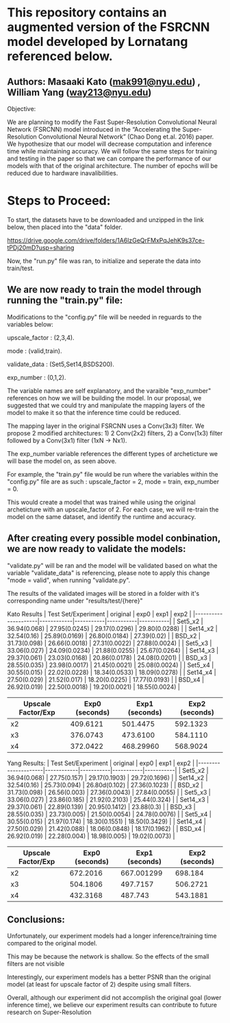 
# This repository contains an augmented version of the FSRCNN model developed by Lornatang referenced below.

## Authors: Masaaki Kato (mak991@nyu.edu) , William Yang (way213@nyu.edu)


Objective: 

We are planning to modify the Fast Super-Resolution Convolutional Neural Network (FSRCNN) model introduced in the “Accelerating the Super-Resolution Convolutional Neural Network” (Chao Dong et.al. 2016) paper. We hypothesize that our model will decrease computation and inference time while maintaining accuracy. We will follow the same steps for training and testing in the paper so that we can compare the performance of our models with that of the original architecture. The number of epochs will be reduced due to hardware inavalibilities.

# Steps to Proceed:

To start, the datasets have to be downloaded and unzipped in the link below, then placed into the "data" folder. 

https://drive.google.com/drive/folders/1A6lzGeQrFMxPqJehK9s37ce-tPDj20mD?usp=sharing

Now, the "run.py" file was ran, to initialize and seperate the data into train/test. 

## We are now ready to train the model through running the "train.py" file:

Modifications to the "config.py" file will be needed in reguards to the variables below:


upscale_factor : (2,3,4).

mode : (valid,train).

validate_data : (Set5,Set14,BSDS200).

exp_number : (0,1,2).


The variable names are self explanatory, and the varaible "exp_number" references on how we will be building the model. In our proposal, we suggested that we could try and manipulate the mapping layers of the model to make it so that the inference time could be reduced. 

The mapping layer in the original FSRCNN uses a Conv(3x3) filter. We propose 2 modified architectures: 1) 2  Conv(2x2) filters, 2) a Conv(1x3) filter followed by a Conv(3x1) filter (1xN → Nx1).

The exp_number variable references the different types of archeticture we will base the model on, as seen above.


For example, the "train.py" file would be run where the variables within the "config.py" file are as such : upscale_factor = 2, mode = train, exp_number = 0.

This would create a model that was trained while using the original archeticture with an upscale_factor of 2. For each case, we will re-train the model on the same dataset, and identify the runtime and accuracy.

## After creating every possible model conbination, we are now ready to validate the models:

"validate.py" will be ran and the model will be validated based on what the variable "validate_data" is referencing, please note to apply this change "mode = valid", when running "validate.py".

The results of the validated images will be stored in a folder with it's corresponding name under "results/test/{here}"

Kato Results
| Test Set/Experiment | original  | exp0    | exp1    | exp2    |
|---------------------|------------|-----------|-----------|-----------|
| Set5_x2            | 36.94(0.068) | 27.95(0.0245) | 29.17(0.0296) | 29.80(0.0288) |
| Set14_x2           | 32.54(0.16) | 25.89(0.0169) | 26.80(0.0184) | 27.39(0.02) |
| BSD_x2             | 31.73(0.098) | 26.66(0.0018) | 27.31(0.0022) | 27.88(0.0024) |
| Set5_x3            | 33.06(0.027) | 24.09(0.0234) | 21.88(0.0255) | 25.67(0.0264) |
| Set14_x3           | 29.37(0.061) | 23.03(0.0168) | 20.86(0.0178) | 24.08(0.0201) |
| BSD_x3             | 28.55(0.035) | 23.98(0.0017) | 21.45(0.0021) | 25.08(0.0024) |
| Set5_x4            | 30.55(0.015) | 22.02(0.0228) | 18.34(0.0533) | 18.09(0.0278) |
| Set14_x4           | 27.50(0.029) | 21.52(0.017) | 18.20(0.0225) | 17.77(0.0193) |
| BSD_x4             | 26.92(0.019) | 22.50(0.0018) | 19.20(0.0021) | 18.55(0.0024) |

| Upscale Factor/Exp | Exp0 (seconds) | Exp1 (seconds) | Exp2 (seconds) |
|--------------------|----------------|----------------|----------------|
| x2                 | 409.6121       | 501.4475      | 592.1323      |
| x3                 | 376.0743       | 473.6100      | 584.1110      |
| x4                 | 372.0422       | 468.29960     | 568.9024      |


Yang Results: 
| Test Set/Experiment | original  | exp0    | exp1    | exp2    |
|---------------------|------------|-----------|-----------|-----------|
| Set5_x2            | 36.94(0.068) | 27.75(0.157) | 29.17(0.1903) | 29.72(0.1696) |
| Set14_x2           | 32.54(0.16) | 25.73(0.094) | 26.80d(0.102) | 27.36(0.1023) |
| BSD_x2             | 31.73(0.098) | 26.56(0.003) | 27.36(0.0043) | 27.84(0.0055) |
| Set5_x3            | 33.06(0.027) | 23.86(0.185) | 21.92(0.2103) | 25.44(0.324) |
| Set14_x3           | 29.37(0.061) | 22.89(0.139) | 20.95(0.1412) | 23.88(0.3) |
| BSD_x3             | 28.55(0.035) | 23.73(0.005) | 21.50(0.0054) | 24.78(0.0076) |
| Set5_x4            | 30.55(0.015) | 21.97(0.174) | 18.30(0.1551) | 18.50(0.3429) |
| Set14_x4           | 27.50(0.029) | 21.42(0.088) | 18.06(0.0848) | 18.17(0.1962) |
| BSD_x4             | 26.92(0.019) | 22.28(0.004) | 18.98(0.005) | 19.02(0.0073) |

| Upscale Factor/Exp | Exp0 (seconds) | Exp1 (seconds) | Exp2 (seconds) |
|--------------------|----------------|----------------|----------------|
| x2                 | 672.2016       | 667.001299     | 698.184        |
| x3                 | 504.1806       | 497.7157       | 506.2721       |
| x4                 | 432.3168       | 487.743        | 543.1881       |

## Conclusions:

Unfortunately, our experiment models had a longer inference/training time compared to the original model.

This may be because the network is shallow. So the effects of the small filters are not visible

Interestingly, our experiment models has a better PSNR than the original model (at least for upscale factor of 2) despite using small filters.

Overall, although our experiment did not accomplish the original goal (lower inference time), we believe our experiment results can contribute to future research on Super-Resolution

